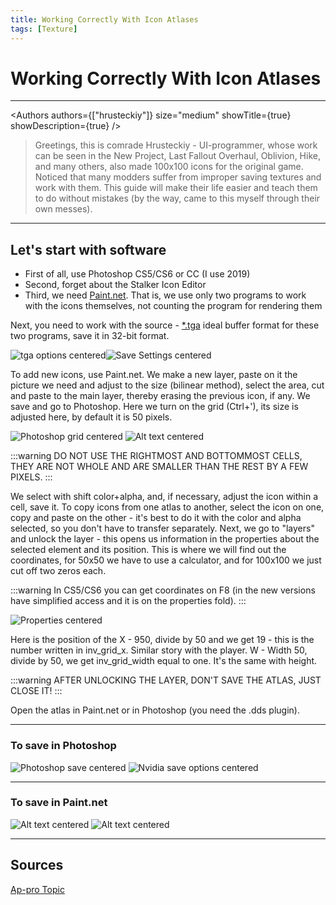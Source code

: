 ```yaml
---
title: Working Correctly With Icon Atlases
tags: [Texture]
---
```


# Working Correctly With Icon Atlases

___

<Authors
  authors={["hrusteckiy"]}
  size="medium"
  showTitle={true}
  showDescription={true}
/>

> Greetings, this is comrade Hrusteckiy - UI-programmer, whose work can be seen in the New Project, Last Fallout Overhaul, Oblivion, Hike, and many others, also made 100x100 icons for the original game. Noticed that many modders suffer from improper saving textures and work with them. This guide will make their life easier and teach them to do without mistakes (by the way, came to this myself through their own messes).

___

## Let's start with software

* First of all, use Photoshop CS5/CS6 or CC (I use 2019)
* Second, forget about the Stalker Icon Editor
* Third, we need [Paint.net](https://www.getpaint.net/). That is, we use only two programs to work with the icons themselves, not counting the program for rendering them

Next, you need to work with the source - [*.tga](https://en.wikipedia.org/wiki/Truevision_TGA) ideal buffer format for these two programs, save it in 32-bit format.

![tga options centered](assets/images/tga-settings.png)![Save Settings centered](assets/images/save-settings.png)

To add new icons, use Paint.net. We make a new layer, paste on it the picture we need and adjust to the size (bilinear method), select the area, cut and paste to the main layer, thereby erasing the previous icon, if any. We save and go to Photoshop. Here we turn on the grid (Ctrl+'), its size is adjusted here, by default it is 50 pixels.

![Photoshop grid centered](assets/images/photoshop-grid.png)
![Alt text centered](assets/images/preferences.png)

:::warning
DO NOT USE THE RIGHTMOST AND BOTTOMMOST CELLS, THEY ARE NOT WHOLE AND ARE SMALLER THAN THE REST BY A FEW PIXELS.
:::

We select with shift color+alpha, and, if necessary, adjust the icon within a cell, save it.
To copy icons from one atlas to another, select the icon on one, copy and paste on the other - it's best to do it with the color and alpha selected, so you don't have to transfer separately.
Next, we go to "layers" and unlock the layer - this opens us information in the properties about the selected element and its position. This is where we will find out the coordinates, for 50x50 we have to use a calculator, and for 100x100 we just cut off two zeros each.

:::warning
In CS5/CS6 you can get coordinates on F8 (in the new versions have simplified access and it is on the properties fold).
:::

![Properties centered](assets/images/properties.png)

Here is the position of the X - 950, divide by 50 and we get 19 - this is the number written in inv_grid_x. Similar story with the player. W - Width 50, divide by 50, we get inv_grid_width equal to one. It's the same with height.

:::warning
AFTER UNLOCKING THE LAYER, DON'T SAVE THE ATLAS, JUST CLOSE IT!
:::

Open the atlas in Paint.net or in Photoshop (you need the .dds plugin).

___

### To save in Photoshop

![Photoshop save centered](assets/images/photoshop-save.png)
![Nvidia save options centered](assets/images/nvidia-save-options.png)

___

### To save in Paint.net

![Alt text centered](assets/images/image_(7).png)
![Alt text centered](assets/images/image_(8).png)

___

## Sources

[Ap-pro Topic](https://ap-pro.ru/forums/topic/4205-pravilnaya-rabota-s-atlasami-ikonok/)
